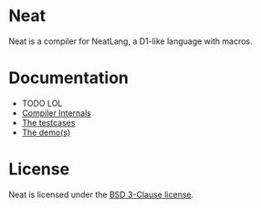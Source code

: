 # Neat

Neat is a compiler for NeatLang, a D1-like language with macros.

# Documentation

- TODO LOL
- [Compiler Internals](./doc/index.md)
- [The testcases](./test/runnable/)
- [The demo(s)](./demos/)

# License

Neat is licensed under the [BSD 3-Clause license](./LICENSE).

